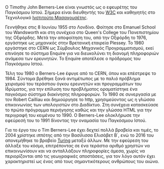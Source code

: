 Ο Timothy John Berners-Lee είναι γνωστός ως ο εφευρέτης του Παγκόσμιου Ιστού. Σήμερα είναι διευθηντής του [W3C](https://en.wikipedia.org/wiki/World_Wide_Web_Consortium)
και καθηγητής στο Τεχνολογικό [Ινστιτούτο Μασαχουσέτης](https://en.wikipedia.org/wiki/Massachusetts_Institute_of_Technology).

Γεννήθηκε στις 8 Ιουνίου 1955 στο Λονδίνο. Φοίτησε στο Emanuel School του Wandsworth και στη συνέχεια στο Queen's College του Πανεπιστημίου της Οξφόρδης.
Μετά την αποφοίτηση του, από την Οξφόρδη το 1976, εργάστηκε ως μηχανικός στην Βρετανική εταιρεία Plessey. Το 1980 εργάστηκε στο CERN ως Σύμβουλος Μηχανικός Προγραμματισμού,
εκεί επινόησε το σύστημα Enquire για να διευκολύνει τη διανομή πληροφοριών ανάμεσα των ερευνητών. Το Enquire αποτέλεσε ο πρόδρομος του Παγκόσμιου Ιστού.

Τέλη του 1980 ο Berners-Lee έφυγε από το CERN, όπου και επέστρεψε το 1984. Σύντομα βρέθηκε ξανά αντιμέτωπος με το παλιό πρόβλημα χειρισμού του τεράστιου όγκου
ερευνητών και προγραμμάτων του Ιδρύματος, για την επίλυση του προβλήματος οραματίστηκε ένα παγκόσμιο σύστημα διακίνησης πληροφοριών. Το 1980 σε συνεργασία με τον 
Robert Cailliau και δημιούργησε το http, χρησιμεύοντας ως η γλώσσα επικοινωνίας των υπολογιστών στο Διαδίκτυο. Στη συνέχεια κατασκεύασε το πρώτο πρόγραμμα περιήγησης καθώς 
και την γλώσσα HTML για την περιγραφή του κειμένου το 1990. Ο Berners-Lee ολοκλήρωσε την εφεύρεσή του το 1991 δίνοντας την οναμασία του Παγκόσμιου Ιστού.

Για το έργο του ο Tim Berners-Lee έχει δεχτεί πολλά βραβεία και τιμές, το 2004 χρίστηκε ιππότης από την Βασίλισσα Ελισάβετ Β΄, ενώ το 2016 του απονεμήθηκε το βραβείο [Turing](https://en.wikipedia.org/wiki/Turing_Award) 
μεταξύ άλλων. Με την εφεύρεση του άλλαξε του κόσμο, επιτρέποντας σε ένα τεράστιο αριθμό χρηστών να επικοινωνίσουν και να ανταλλάξουν πληροφορίες άμεσα, 
χωρίς να περιορίζονται από τις γεωγραφικές αποστάσεις, για τον λόγο αυτόν έχει χαρακτηριστεί ως ένας από τους σημαντικότερους ανθρώπους του αιώνα.
